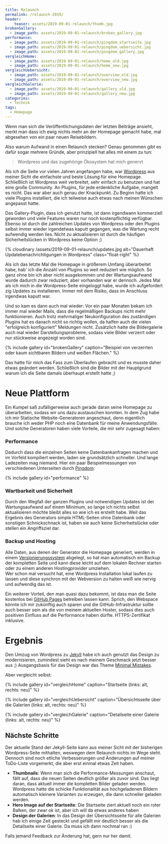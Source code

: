 ```yaml
---
title: Relaunch
permalink: /relaunch-2019/
header:
    teaser: assets/2019-09-01-relaunch/thumb.jpg
brokenGallery:
  - image_path: assets/2019-09-01-relaunch/broken_gallery.jpg
performance:
  - image_path: assets/2019-09-01-relaunch/pingdom_startseite.jpg
  - image_path: assets/2019-09-01-relaunch/pingdom_uebersicht.jpg
  - image_path: assets/2019-09-01-relaunch/pingdom_gallery.jpg
vergleichHome:
  - image_path: assets/2019-09-01-relaunch/home_old.jpg
  - image_path: assets/2019-09-01-relaunch/home_new.jpg
vergleichUebersicht:
  - image_path: assets/2019-09-01-relaunch/overview_old.jpg
  - image_path: assets/2019-09-01-relaunch/overview_new.jpg
vergleichGalerie:
  - image_path: assets/2019-09-01-relaunch/gallery_old.jpg
  - image_path: assets/2019-09-01-relaunch/gallery_new.jpg
categories:
  - Technik
tags:
  - Homepage
---
```


Wenn man sich die Veröffentlichungsdaten der letzten Beiträge ansieht, merkt man dass ich ewig nichts mehr an der Homepage gemacht habe, mal abgesehen von ein paar neuen Reisebildern.

Also warum Aufwand in einen Relaunch stecken?
Genau genommen gibt es dafür sogar mehrere Gründe, aber prinzipiell hat alles mit einem zu tun:

> Wordpress und das zugehörige Ökosystem hat mich genervt

Als ich die Seite vor vielen Jahren angefangen habe, war [Wordpress](https://de.wordpress.org/) aus meiner Sicht die einfachste und beste Lösung für eine Homepage.
Schließlich ist Wordpress weit verbreitet, sehr einfach zu benutzen und hat eine große Community. An Plugins, für jede erdenkliche Aufgabe, mangelt es nicht.
Das war aber auch genau der Knackpunkt. Zu Beginn hatte ich viele Plugins installiert, die ich teilweise auch etwas nach meinen Wünschen angepasst hatte.

Das Gallery-Plugin, dass ich genutzt hatte, ist dann irgendwann kommerziell geworden und viele Features waren nur noch kostenpflichtig verfügbar. 
Ebenso ist durch die zahlreichen Updates von Wordpress oder den Plugins selbst immer wieder irgendetwas kaputt gegangen, was die Wartung recht aufwendig werden lies.
Nicht zu aktualisieren ist durch die häufigen Sicherheitslücken in Wordpress keine Option ;)

{% cloudinary /assets/2019-09-01-relaunch/updates.jpg alt="Dauerhaft Updatebenachrichtigungen in Wordpress" class="float-right" %}

Als ich das letzte Mal die Homepage in größerem Umfang überarbeitet habe, hab' ich die Anzahl von Plugins so weit reduziert wie möglich. 
So ganz ohne bin ich aber nicht ausgekommen und der Wartungsaufwand wurde dadurch zwar reduziert, aber vorhanden war er dennoch. 
Jedes Mal als ich mich in die Wordpress-Seite eingeloggt habe, wurde ich aufgefordert zig Updates zu installieren. Immer mit dem Risiko, dass im Anschluss irgendwas kaputt war.

Und so kam es dann auch mal wieder: Vor ein paar Monaten bekam ich immer mal wieder Mails, dass die regelmäßigen Backups nicht mehr funktionieren. 
Auch trotz mehrmaliger Neukonfiguration des zuständigen Plugins hat es danach nicht so richtig wollen, da halfen auch die vielen "erfolgreich konfiguriert" Meldungen nicht. 
Zusätzlich hatte die Bildergalerie auch mal wieder Darstellungsprobleme, sodass viele Bilder verzerrt oder nur stückweise angezeigt worden sind.

{% include gallery id="brokenGallery" caption="Beispiel von verzerrten oder kaum sichtbaren Bildern und weißen Flächen." %}

Das hatte für mich das Fass zum Überlaufen gebracht und es musste daher etwas geändert werden. Schließlich sind die Bilder mit der Hauptgrund warum ich die Seite damals überhaupt erstellt hatte ;)

# Neue Plattform

Ein Kumpel saß zufälligerweise auch gerade daran seine Homepage zu überarbeiten, sodass wir uns dazu austauschen konnten. 
In dem Zug habe ich mir Statische Website-Generatoren angeschaut, denn eigentlich brauche ich weder PHP noch eine Datenbank für meine Anwendungsfälle. 
Und solche Generatoren haben viele Vorteile, die mir sehr zugesagt haben:

### Performance 
Dadurch dass die einzelnen Seiten keine Datenbankanfragen machen und im Vorfeld kompiliert werden, laden sie grundsätzlich schneller.
Und lange Ladezeiten mag niemand.
Hier ein paar Beispielmessungen von verschiedenen Unterseiten durch [Pingdom](https://tools.pingdom.com/):

{% include gallery id="performance" %}

### Wartbarkeit und Sicherheit
Durch den Wegfall der ganzen Plugins und notwendigen Updates ist der Wartungsaufwand auf einem Minimum, so lange ich nichts selbst aktualisieren möchte bleibt alles so wie ich es erstellt habe.
Weil das Ergebnis des Generators simple HTML-Seiten ohne Datenbank oder sonstigen Schnickschnack ist, haben sie auch keine Sicherheitslücke oder stellen ein Angriffsziel dar. 

### Backup und Hosting
Alle Daten, aus denen der Generator die Homepage generiert, werden in einem [Versionierungssystem](https://git-scm.com/) abgelegt, 
so hat man automatisch ein Backup der kompletten Seite und kann diese leicht auf dem lokalen Rechner starten oder zu einem anderen Hostingprovider umziehen.       
Wer schon mal versucht hat, eine Wordpress Installation lokal laufen zu lassen und diese synchron mit der Webversion zu halten weiß wie nervig und aufwendig das ist.

Ein weiterer Vorteil, den man quasi dazu bekommt, ist dass man die Seite kostenlos bei [GitHub Pages](https://pages.github.com/) betreiben lassen kann. 
Sprich, den Webspace könnte ich mir zukünftig auch sparen und die GitHub-Infrastruktur sollte auch besser sein als die von meinem aktuellen Hoster, 
sodass dies auch positiven Einfluss auf die Performance haben dürfte. HTTPS-Zertifikat inklusive.

# Ergebnis
Den Umzug von Wordpress zu [Jekyll](https://jekyllrb.com/) habe ich auch genutzt das Design zu modernisieren, zumindest sieht es nach meinem Geschmack jetzt besser aus ;)
Ausgangsbasis für das Design war das Theme [Minimal Mistakes](https://github.com/mmistakes/minimal-mistakes).

Aber vergleicht selbst:

{% include gallery id="vergleichHome" caption="Startseite (links: alt, rechts: neu)" %}

{% include gallery id="vergleichUebersicht" caption="Übersichtsseite über die Galerien (links: alt, rechts: neu)" %}

{% include gallery id="vergleichGalerie" caption="Detailseite einer Galerie (links: alt, rechts: neu)" %}

## Nächste Schritte
Der aktuelle Stand der Jekyll-Seite kann aus meiner Sicht mit der bisherigen Wordpress-Seite mithalten, weswegen dem Relaunch nichts im Wege steht.
Dennoch sind noch etliche Verbesserungen und Änderungen auf meiner ToDo-Liste vorgemerkt, die aber erst einmal etwas Zeit haben.

- __Thumbnails__: Wenn man sich die Performance-Messungen anschaut, fällt auf, dass die neuen Seiten deutlich größer als zuvor sind. 
Das liegt daran, dass aktuell immer die kompletten Bilder geladen werden. 
Wordpress hatte die schicke Funktionalität aus hochgeladenen Bildern automatisch kleinere Varianten zu erzeugen, die dann schneller geladen werden.  
- __Hero Image auf der Startseite__: Die Startseite ziert aktuell noch ein roter Balken, der zwar ok ist, aber ich will da etwas anderes haben
- __Design der Galerien__: In das Design der Übersichtsseite für alle Galerien hab ich einige Zeit gesteckt und gefällt mir deutlich besser als die Detailseite einer Galerie. Da muss ich dann nochmal ran :)

Falls jemand Feedback zur Änderung hat, gern nur her damit. 